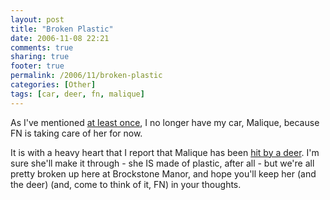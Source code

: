 ```yaml
---
layout: post
title: "Broken Plastic"
date: 2006-11-08 22:21
comments: true
sharing: true
footer: true
permalink: /2006/11/broken-plastic
categories: [Other]
tags: [car, deer, fn, malique]
---
```

As I've mentioned <a href="http://www.brockli.com/archives/2006/10/public_transportation.php">at least once</a>, I no longer have my car, Malique, because FN is taking care of her for now.

It is with a heavy heart that I report that Malique has been <a href="http://www.cmarcera.org/gallery/home/deer110706/" target="_blank">hit by a deer</a>.  I'm sure she'll make it through - she IS made of plastic, after all - but we're all pretty broken up here at Brockstone Manor, and hope you'll keep her (and the deer) (and, come to think of it, FN) in your thoughts.
